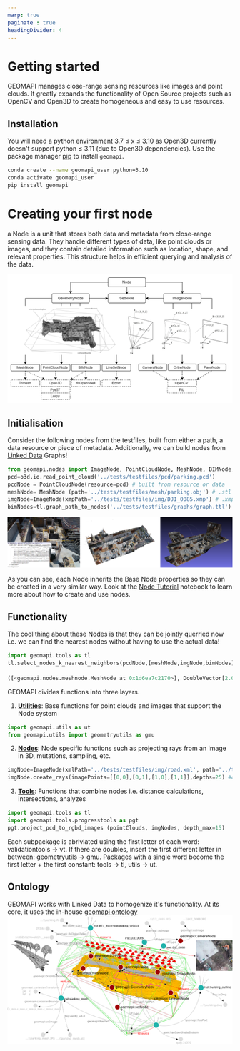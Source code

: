 ```yaml
---
marp: true
paginate : true
headingDivider: 4
---
```

# Getting started

GEOMAPI manages close-range sensing resources like images and point clouds. It greatly expands the functionality of Open Source projects such as OpenCV and Open3D to create homogeneous and easy to use resources.

## Installation

You will need a python environment  3.7 $\leq$ x $\leq$ 3.10 as Open3D currently doesn't support python $\leq$ 3.11 (due to Open3D dependencies). Use the package manager [pip](https://pypi.org/project/geomapi) to install `geomapi`.

```bash
conda create --name geomapi_user python=3.10
conda activate geomapi_user
pip install geomapi
```

# Creating your first node
a Node is a unit that stores both data and metadata from close-range sensing data. They handle different types of data, like point clouds or images, and they contain detailed information such as location, shape, and relevant properties. This structure helps in efficient querying and analysis of the data.

![bg vertical right:50% h:70%](../../pics/GEOMAPI_metadata3.png)


## Initialisation

Consider the following nodes from the testfiles, built from either a path, a data resource or piece of metadata. Additionally, we can build nodes from [Linked Data](https://en.wikipedia.org/wiki/Linked_data) Graphs!

```py
from geomapi.nodes import ImageNode, PointCloudNode, MeshNode, BIMNode, Node
pcd=o3d.io.read_point_cloud('../tests/testfiles/pcd/parking.pcd')
pcdNode = PointCloudNode(resource=pcd) # built from resource or data
meshNode= MeshNode (path='../tests/testfiles/mesh/parking.obj') # .stl and .obj are supported
imgNode=ImageNode(xmpPath='../tests/testfiles/img/DJI_0085.xmp') # .xmp contains pose information from CapturingReality software. MetaShape .xml is also supported.
bimNodes=tl.graph_path_to_nodes('../tests/testfiles/graphs/graph.ttl') #loads nodes from a graph file representing an IFCfile with BIM objects.
```
  ![bg vertical right:50% h:70%](../../pics/node_resources1.png)

As you can see, each Node inherits the Base Node properties so they can be created in a very similar way. Look at the [Node Tutorial](../tutorial/tutorial_nodes.ipynb) notebook to learn more about how to create and use nodes.

## Functionality
The cool thing about these Nodes is that they can be jointly querried now i.e. we can find the nearest nodes without having to use the actual data!

```py
import geomapi.tools as tl
tl.select_nodes_k_nearest_neighbors(pcdNode,[meshNode,imgNode,bimNodes],k=1) #selects the k nearest neighbors of a point cloud node from a list of nodes

([<geomapi.nodes.meshnode.MeshNode at 0x1d6ea7c2170>], DoubleVector[2.09905]) # the meshNode is the closest Node 2m away!
```

GEOMAPI divides functions into three layers.
1. [**Utilities**](../tutorial/utility_functions.ipynb): Base functions for point clouds and images that support the Node system
```py
import geomapi.utils as ut
from geomapi.utils import geometryutils as gmu
```
2. [**Nodes**](../tutorial/node_functions.ipynb): Node specific functions such as projecting rays from an image in 3D, mutations, sampling, etc.
```py
imgNode=ImageNode(xmlPath='../tests/testfiles/img/road.xml', path='../tests/testfiles/img/101_0367_0007.JPG') 
imgNode.create_rays(imagePoints=[[0,0],[0,1],[1,0],[1,1]],depths=25) #creates rays from image points
```
3. [**Tools**](../tutorial/tool_functions.ipynb): Functions that combine nodes i.e. distance calculations, intersections, analyzes
```py
import geomapi.tools as tl
import geomapi.tools.progresstools as pgt
pgt.project_pcd_to_rgbd_images (pointClouds, imgNodes, depth_max=15)
```
Each subpackage is abriviated using the first letter of each word: validationtools -> vt. If there are doubles, insert the first different letter in between: geometryutils -> gmu. Packages with a single word become the first letter + the first constant: tools -> tl, utils -> ut.

## Ontology
GEOMAPI works with Linked Data to homogenize it's functionality. At its core, it uses the in-house [geomapi ontology](https://github.com/KU-Leuven-Geomatics/geomapi/blob/main/geomapi/ontology/geomapi_ontology.ttl)
![bg vertical right:50% h:70%](../../pics/geomapi_ontology.png)
